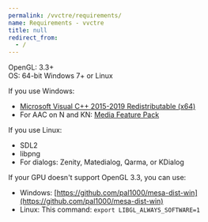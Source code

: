 ```yaml
---
permalink: /vvctre/requirements/
name: Requirements - vvctre
title: null
redirect_from:
  - /
---
```


OpenGL: 3.3+  
OS: 64-bit Windows 7+ or Linux

If you use Windows:
- [Microsoft Visual C++ 2015-2019 Redistributable (x64)](https://aka.ms/vs/16/release/vc_redist.x64.exe)
- For AAC on N and KN: [Media Feature Pack](https://support.microsoft.com/en-us/help/3145500/media-feature-pack-list-for-windows-n-editions)

If you use Linux:
- SDL2
- libpng
- For dialogs: Zenity, Matedialog, Qarma, or KDialog

If your GPU doesn't support OpenGL 3.3, you can use:
- Windows: [https://github.com/pal1000/mesa-dist-win](https://github.com/pal1000/mesa-dist-win)
- Linux: This command: `export LIBGL_ALWAYS_SOFTWARE=1`
